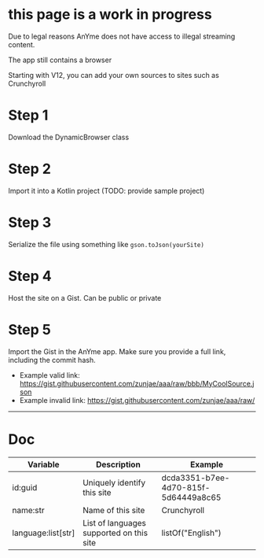 # this page is a work in progress

Due to legal reasons AnYme does not have access to illegal streaming content.

The app still contains a browser

Starting with V12, you can add your own sources to sites such as Crunchyroll

# Step 1
Download the DynamicBrowser class

# Step 2
Import it into a Kotlin project (TODO: provide sample project)

# Step 3
Serialize the file using something like `gson.toJson(yourSite)`

# Step 4
Host the site on a Gist. Can be public or private

# Step 5
Import the Gist in the AnYme app. Make sure you provide a full link, including the commit hash. 

* Example valid link: https://gist.githubusercontent.com/zunjae/aaa/raw/bbb/MyCoolSource.json
* Example invalid link: https://gist.githubusercontent.com/zunjae/aaa/raw/

---

# Doc

| Variable | Description | Example
| --- | --- | --- |
| id:guid | Uniquely identify this site | dcda3351-b7ee-4d70-815f-5d64449a8c65
| name:str | Name of this site | Crunchyroll
| language:list[str] | List of languages supported on this site | listOf("English")
